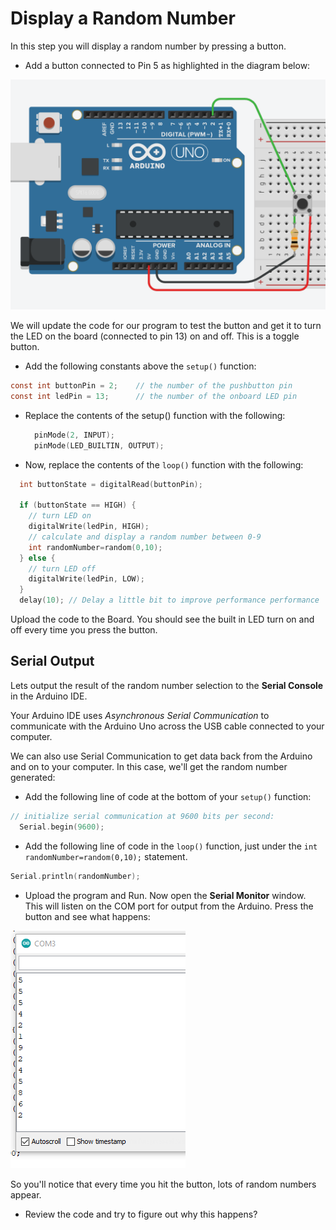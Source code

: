 # Display a Random Number

In this step you will display a random number by pressing a button.

+ Add a button connected to Pin 5 as highlighted in the diagram below:

<img src="./img/image-20230202234621428.png" alt="image-20230202234621428" style="zoom:50%;" />

We will update the code for our program to test the button and get it to turn the LED on the board (connected to pin 13) on and off. This is a toggle button. 

+ Add the following constants above the ``setup()`` function:

~~~c
const int buttonPin = 2;    // the number of the pushbutton pin
const int ledPin = 13;      // the number of the onboard LED pin
~~~

+ Replace the contents of the setup() function with the following:

  ~~~c++
    pinMode(2, INPUT);
    pinMode(LED_BUILTIN, OUTPUT);
  ~~~

  

+ Now, replace the contents of the ``loop()`` function with the following:

~~~c
  int buttonState = digitalRead(buttonPin);
  
  if (buttonState == HIGH) {
    // turn LED on
    digitalWrite(ledPin, HIGH);
    // calculate and display a random number between 0-9
    int randomNumber=random(0,10);
  } else {
    // turn LED off
    digitalWrite(ledPin, LOW);
  }
  delay(10); // Delay a little bit to improve performance performance
~~~

Upload the code to the Board. You should see the built in LED turn on and off every time you press the button.

## Serial Output

Lets output the result of the random number selection to the **Serial Console** in the Arduino IDE.

Your Arduino IDE uses *Asynchronous Serial Communication* to communicate with the Arduino Uno across the USB cable connected to your computer. 

We can also use Serial Communication to get data back from the Arduino and on to your computer. In this case, we'll get the random number generated:

+ Add the following line of code at the bottom of your ``setup()`` function:

~~~c
// initialize serial communication at 9600 bits per second:
  Serial.begin(9600);
~~~

+ Add the following line of code in the ``loop()`` function, just under the ``int randomNumber=random(0,10);`` statement.

~~~c
Serial.println(randomNumber);
~~~

+ Upload the program and Run. Now open the **Serial Monitor** window. This will listen on the COM port for output from the Arduino. Press the button and see what happens:

![Serial Monitor](./img/11.png)

So you'll notice that every time you hit the button, lots of random numbers appear.

+ Review the code and try to figure out why this happens?

